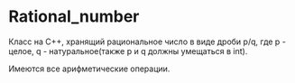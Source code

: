 # Rational_number

Класс на C++, хранящий рациональное число в виде дроби p/q, где p - целое, q - натуральное(также p и q должны умещаться в int).

Имеются все арифметические операции.

